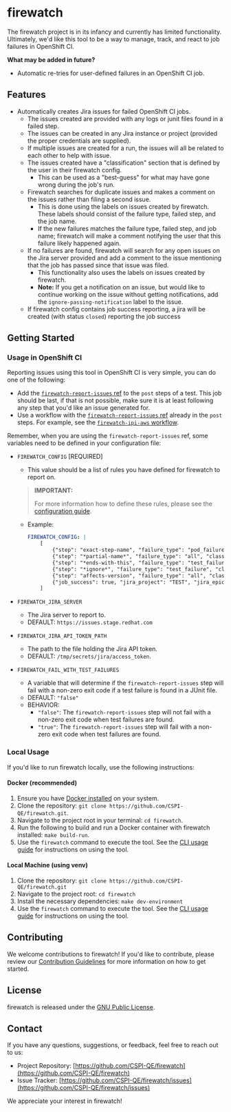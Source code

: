# firewatch

The firewatch project is in its infancy and currently has limited functionality. Ultimately, we'd like this tool to be a way to manage, track, and react to job failures in OpenShift CI.

**What may be added in future?**

- Automatic re-tries for user-defined failures in an OpenShift CI job.

## Features

- Automatically creates Jira issues for failed OpenShift CI jobs.
  - The issues created are provided with any logs or junit files found in a failed step.
  - The issues can be created in any Jira instance or project (provided the proper credentials are supplied).
  - If multiple issues are created for a run, the issues will all be related to each other to help with issue.
  - The issues created have a "classification" section that is defined by the user in their firewatch config.
    - This can be used as a "best-guess" for what may have gone wrong during the job's run.
  - Firewatch searches for duplicate issues and makes a comment on the issues rather than filing a second issue.
    - This is done using the labels on issues created by firewatch. These labels should consist of the failure type, failed step, and the job name.
    - If the new failures matches the failure type, failed step, and job name; firewatch will make a comment notifying the user that this failure likely happened again.
  - If no failures are found, firewatch will search for any open issues on the Jira server provided and add a comment to the issue mentioning that the job has passed since that issue was filed.
    - This functionality also uses the labels on issues created by firewatch.
    - **Note:** If you get a notification on an issue, but would like to continue working on the issue without getting notifications, add the `ignore-passing-notification` label to the issue.
  - If firewatch config contains job success reporting, a jira will be created (with status `closed`) reporting the job success

## Getting Started

### Usage in OpenShift CI

Reporting issues using this tool in OpenShift CI is very simple, you can do one of the following:

- Add the [`firewatch-report-issues` ref](https://github.com/openshift/release/tree/master/ci-operator/step-registry/firewatch/report-issues) to the `post` steps of a test. This job should be last, if that is not possible, make sure it is at least following any step that you'd like an issue generated for.
- Use a workflow with the [`firewatch-report-issues` ref](https://github.com/openshift/release/tree/master/ci-operator/step-registry/firewatch/report-issues) already in the `post` steps. For example, see the [`firewatch-ipi-aws` workflow](https://github.com/openshift/release/tree/master/ci-operator/step-registry/firewatch/ipi/aws).

Remember, when you are using the `firewatch-report-issues` ref, some variables need to be defined in your configuration file:

- `FIREWATCH_CONFIG` [REQUIRED]
  - This value should be a list of rules you have defined for firewatch to report on.

  > **IMPORTANT:**
  >
  > For more information how to define these rules, please see the [configuration guide](docs/configuration_guide.md).

  - Example:

      ```yaml
      FIREWATCH_CONFIG: |
          [
              {"step": "exact-step-name", "failure_type": "pod_failure", "classification": "Infrastructure", "jira_project": "PROJECT", "jira_component": "some-component", "jira_assignee": "some-user@redhat.com"},
              {"step": "*partial-name*", "failure_type": "all", "classification":  "Misc.", "jira_project": "OTHER", "jira_component": ["component-1", "component-2"], "jira_priority": "major", "group": {"name": "some-group", "priority": 1}},
              {"step": "*ends-with-this", "failure_type": "test_failure", "classification": "Test failures", "jira_project": "TEST", "jira_epic": "EPIC-123", "jira_additional_labels": ["test-label-1", "test-label-2"], "group": {"name": "some-group", "priority": 2}},
              {"step": "*ignore*", "failure_type": "test_failure", "classification": "NONE", "jira_project": "NONE", "ignore": "true"},
              {"step": "affects-version", "failure_type": "all", "classification": "Affects Version", "jira_project": "TEST", "jira_epic": "EPIC-123", "jira_affects_version": "4.14"},
              {"job_success": true, "jira_project": "TEST", "jira_epic": "EPIC-123"}
          ]
      ```

- `FIREWATCH_JIRA_SERVER`
  - The Jira server to report to.
  - DEFAULT: `https://issues.stage.redhat.com`
- `FIREWATCH_JIRA_API_TOKEN_PATH`
  - The path to the file holding the Jira API token.
  - DEFAULT: `/tmp/secrets/jira/access_token`.
- `FIREWATCH_FAIL_WITH_TEST_FAILURES`
  - A variable that will determine if the `firewatch-report-issues` step will fail with a non-zero exit code if a test failure is found in a JUnit file.
  - DEFAULT: `"false"`
  - BEHAVIOR:
    - `"false"`: The `firewatch-report-issues` step will not fail with a non-zero exit code when test failures are found.
    - `"true"`: The `firewatch-report-issues` step will fail with a non-zero exit code when test failures are found.

### Local Usage

If you'd like to run firewatch locally, use the following instructions:

#### Docker (recommended)

1. Ensure you have [Docker installed](https://www.docker.com/get-started/) on your system.
2. Clone the repository: `git clone https://github.com/CSPI-QE/firewatch.git`.
3. Navigate to the project root in your terminal: `cd firewatch`.
4. Run the following to build and run a Docker container with firewatch installed: `make build-run`.
5. Use the `firewatch` command to execute the tool. See the [CLI usage guide](docs/cli_usage_guide.md) for instructions on using the tool.

#### Local Machine (using venv)

1. Clone the repository: `git clone https://github.com/CSPI-QE/firewatch.git`
2. Navigate to the project root: `cd firewatch`
3. Install the necessary dependencies: `make dev-environment`
4. Use the `firewatch` command to execute the tool. See the [CLI usage guide](docs/cli_usage_guide.md) for instructions on using the tool.

## Contributing

We welcome contributions to firewatch! If you'd like to contribute, please review our [Contribution Guidelines](docs/CONTRIBUTING.md) for more information on how to get started.

## License

firewatch is released under the [GNU Public License](LICENSE).

## Contact

If you have any questions, suggestions, or feedback, feel free to reach out to us:

- Project Repository: [https://github.com/CSPI-QE/firewatch](https://github.com/CSPI-QE/firewatch)
- Issue Tracker: [https://github.com/CSPI-QE/firewatch/issues](https://github.com/CSPI-QE/firewatch/issues)

We appreciate your interest in firewatch!

